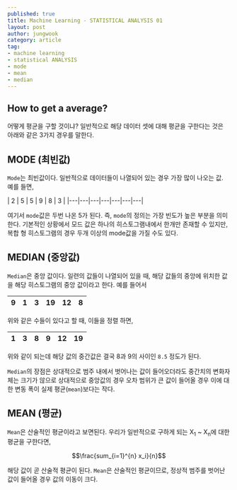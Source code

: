 ```yaml
---
published: true
title: Machine Learning - STATISTICAL ANALYSIS 01
layout: post
author: jungwook
category: article
tag:
- machine learning
- statistical ANALYSIS
- mode
- mean
- median
---
```


## How to get a average?

어떻게 평균을 구할 것이냐? 일반적으로 해당 데이터 셋에 대해 평균을 구한다는 것은 아래와 같은 3가지 경우를 말한다.

## MODE (최빈값)

`Mode`는 최빈값이다. 일반적으로 데이터들이 나열되어 있는 경우 가장 많이 나오는 값. 예를 들면,

| 2  | 5  | 5  | 9  | 8  | 3 |
|---|---|---|---|---|---|---|

여기서 `mode`값은 두번 나온 5가 된다. 즉, `mode`의 정의는 가장 빈도가 높은 부분을 의미한다. 기본적인 상황에서 모드 값은 하나의 히스토그램내에서 한개만 존재할 수 있지만, 복합 형 히스토그램의 경우 두개 이상의 mode값을 가질 수도 있다.

## MEDIAN (중앙값)

`Median`은 중앙 값이다. 일련의 값들이 나열되어 있을 때, 해당 값들의 중앙에 위치한 값을 해당 히스토그램의 중앙 값이라고 한다. 예를 들어서

| 9 | 1 | 3 | 19 | 12 | 8 |
|:-:|:-:|:-:|:-:|:--:|:--:|

위와 같은 수들이 있다고 할 때, 이들을 정렬 하면,

| 1 | 3 | 8 | 9 | 12 | 19 |
|:-:|:-:|:-:|:-:|:--:|:--:|

위와 같이 되는데 해당 값의 중간값은 결국 8과 9의 사이인 `8.5` 정도가 된다.

`Median`의 장점은 상대적으로 범주 내에서 벗어나는 값이 들어오더라도 중간치의 변화자체는 크기가 않으로 상대적으로 중앙값의 경우 오차 범위가 큰 값이 들어올 경우 이에 대한 변동 폭이 실제 평균(`mean`)보다는 작다.

## MEAN (평균)

`Mean`은 산술적인 평균이라고 보면된다. 우리가 일반적으로 구하게 되는 X<sub>1</sub> ~ X<sub>n</sub>에 대한 평균을 구한다면, 


$$\frac{sum_{i=1}^{n} x_i}{n}$$


해당 값이 곧 산술적 평균이 된다. `Mean`은 산술적인 평균이므로, 정상적 범주를 벗어난 값이 들어올 경우 값의 이동이 크다.
